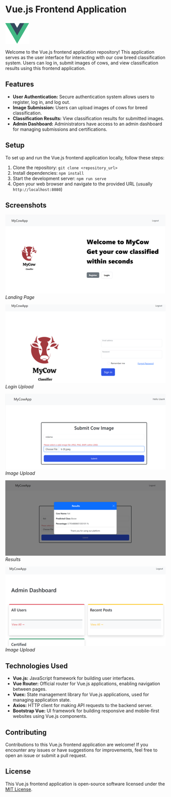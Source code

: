 # Vue.js Frontend Application

![Vue.js Logo](src/assets/vue.svg)

Welcome to the Vue.js frontend application repository! This application serves as the user interface for interacting with our cow breed classification system. Users can log in, submit images of cows, and view classification results using this frontend application.

## Features

- **User Authentication:** Secure authentication system allows users to register, log in, and log out.
- **Image Submission:** Users can upload images of cows for breed classification.
- **Classification Results:** View classification results for submitted images.
- **Admin Dashboard:** Administrators have access to an admin dashboard for managing submissions and certifications.

## Setup

To set up and run the Vue.js frontend application locally, follow these steps:

1. Clone the repository: `git clone <repository_url>`
2. Install dependencies: `npm install`
3. Start the development server: `npm run serve`
4. Open your web browser and navigate to the provided URL (usually `http://localhost:8080`)

## Screenshots

![Landing Page](src/assets/landing)
*Landing Page*

![Login Upload](src/assets/loginpage)
*Login Upload*

![Image Upload](src/assets/posting)
*Image Upload*

![Results ](src/assets/resultss)
*Results*

![Image Upload](src/assets/admin)
*Image Upload*

## Technologies Used

- **Vue.js:** JavaScript framework for building user interfaces.
- **Vue Router:** Official router for Vue.js applications, enabling navigation between pages.
- **Vuex:** State management library for Vue.js applications, used for managing application state.
- **Axios:** HTTP client for making API requests to the backend server.
- **Bootstrap Vue:** UI framework for building responsive and mobile-first websites using Vue.js components.


## Contributing

Contributions to this Vue.js frontend application are welcome! If you encounter any issues or have suggestions for improvements, feel free to open an issue or submit a pull request.

## License

This Vue.js frontend application is open-source software licensed under the [MIT License](LICENSE).
